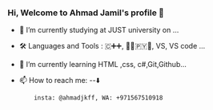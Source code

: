 ### Hi, Welcome to Ahmad Jamil's profile 👋


- 🔭 I’m currently studying at JUST university on ...
- 🛠 Languages and Tools  : 🇨‌➕➕, 🧑‍💻🇵‌🇾‌🐍, VS, VS code ...
- 🌱 I’m currently learning HTML ,css, c#,Git,Github...
- 📫 How to reach me: --⬇️

  
          insta: @ahmadjkff, WA: +971567510918

